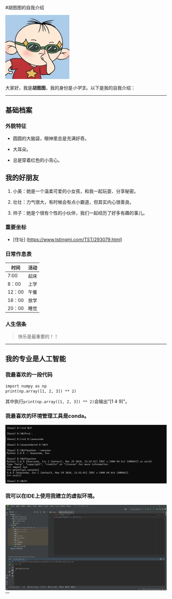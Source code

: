 #胡图图的自我介绍

<img src="https://github.com/hutu-TU00/GitDemo/blob/main/%E5%BE%AE%E4%BF%A1%E5%9B%BE%E7%89%87_20250321021412.jpg" width="200" alt="胡图图形象">

大家好，我是**胡图图**，我的身份是*小学生*。以下是我的自我介绍：

---

## 基础档案
 
### 外貌特征
 
- 圆圆的大脑袋，眼神里总是充满好奇。
 
- 大耳朵。
 
- 总是穿着红色的小背心。
 
## 我的好朋友
 
1. 小美：她是一个温柔可爱的小女孩，和我一起玩耍、分享秘密。
 
2. 壮壮：力气很大，有时候会有点小霸道，但其实内心很善良。
 
3. 帅子：她是个很有个性的小伙伴，我们一起经历了好多有趣的事儿。
 
### 重要坐标
 
- [住址] (https://www.tstingmi.com/TST/293079.html)

### 日常作息表
| 时间 | 活动 |
| ---- |---- |
| 7:00 | 起床 |
| 8：00 | 上学 |
| 12：00 | 午餐 |
| 16：00 | 放学 |
| 20：00 | 睡觉 |

### 人生信条
> 快乐是最重要的！！

---

## 我的专业是人工智能

### 我最喜欢的一段代码

```dev_skills_env.py中代码
import numpy as np
print(np.array([1, 2, 3]) ** 2)
```

其中执行`print(np.array([1, 2, 3]) ** 2)`会输出"[1 4 9]"。
### 我最喜欢的环境管理工具是conda。
<img src="https://github.com/hutu-TU00/GitDemo/blob/main/%E5%B1%8F%E5%B9%95%E6%88%AA%E5%9B%BE%202025-02-25%20095044.png" width="800" alt="01 环境搭建的截图一">

### 我可以在IDE上使用我建立的虚拟环境。

<img src="https://github.com/hutu-TU00/GitDemo/blob/main/%E5%B1%8F%E5%B9%95%E6%88%AA%E5%9B%BE%202025-02-28%20111051.png" width="800" alt="01 环境搭建的截图一">
'''